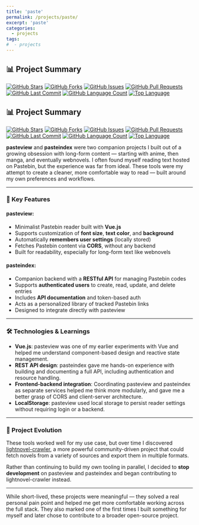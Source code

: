 ```yaml
---
title: 'paste'
permalink: /projects/paste/
excerpt: 'paste'
categories:
  - projects
tags:
#  - projects
---
```


## 📊 Project Summary

[![GitHub Stars](https://img.shields.io/github/stars/nntin/pasteindex)](https://github.com/nntin/pasteindex/stargazers)
[![GitHub Forks](https://img.shields.io/github/forks/nntin/pasteindex)](https://github.com/nntin/pasteindex/network)
[![GitHub Issues](https://img.shields.io/github/issues/nntin/pasteindex)](https://github.com/nntin/pasteindex/issues)
[![GitHub Pull Requests](https://img.shields.io/github/issues-pr/nntin/pasteindex)](https://github.com/nntin/pasteindex/pulls)
[![GitHub Last Commit](https://img.shields.io/github/last-commit/nntin/pasteindex)](https://github.com/nntin/pasteindex/commits)
[![GitHub Language Count](https://img.shields.io/github/languages/count/nntin/pasteindex)](https://github.com/nntin/pasteindex)
[![Top Language](https://img.shields.io/github/languages/top/nntin/pasteindex)](https://github.com/nntin/pasteindex)

## 📊 Project Summary

[![GitHub Stars](https://img.shields.io/github/stars/nntin/pasteview)](https://github.com/nntin/pasteview/stargazers)
[![GitHub Forks](https://img.shields.io/github/forks/nntin/pasteview)](https://github.com/nntin/pasteview/network)
[![GitHub Issues](https://img.shields.io/github/issues/nntin/pasteview)](https://github.com/nntin/pasteview/issues)
[![GitHub Pull Requests](https://img.shields.io/github/issues-pr/nntin/pasteview)](https://github.com/nntin/pasteview/pulls)
[![GitHub Last Commit](https://img.shields.io/github/last-commit/nntin/pasteview)](https://github.com/nntin/pasteview/commits)
[![GitHub Language Count](https://img.shields.io/github/languages/count/nntin/pasteview)](https://github.com/nntin/pasteview)
[![Top Language](https://img.shields.io/github/languages/top/nntin/pasteview)](https://github.com/nntin/pasteview)

**pasteview** and **pasteindex** were two companion projects I built out of a growing obsession with long-form content — starting with anime, then manga, and eventually webnovels. I often found myself reading text hosted on Pastebin, but the experience was far from ideal. These tools were my attempt to create a cleaner, more comfortable way to read — built around my own preferences and workflows.

---

### 📖 Key Features

#### pasteview:
- Minimalist Pastebin reader built with **Vue.js**
- Supports customization of **font size**, **text color**, and **background**
- Automatically **remembers user settings** (locally stored)
- Fetches Pastebin content via **CORS**, without any backend
- Built for readability, especially for long-form text like webnovels

#### pasteindex:
- Companion backend with a **RESTful API** for managing Pastebin codes
- Supports **authenticated users** to create, read, update, and delete entries
- Includes **API documentation** and token-based auth
- Acts as a personalized library of tracked Pastebin links
- Designed to integrate directly with pasteview

---

### 🛠 Technologies & Learnings

- **Vue.js**: pasteview was one of my earlier experiments with Vue and helped me understand component-based design and reactive state management.
- **REST API design**: pasteindex gave me hands-on experience with building and documenting a full API, including authentication and resource handling.
- **Frontend-backend integration**: Coordinating pasteview and pasteindex as separate services helped me think more modularly, and gave me a better grasp of CORS and client-server architecture.
- **LocalStorage**: pasteview used local storage to persist reader settings without requiring login or a backend.

---

### 🔁 Project Evolution

These tools worked well for my use case, but over time I discovered [lightnovel-crawler](https://github.com/dipu-bd/lightnovel-crawler), a more powerful community-driven project that could fetch novels from a variety of sources and export them in multiple formats.

Rather than continuing to build my own tooling in parallel, I decided to **stop development** on pasteview and pasteindex and began contributing to lightnovel-crawler instead.

---

While short-lived, these projects were meaningful — they solved a real personal pain point and helped me get more comfortable working across the full stack. They also marked one of the first times I built something for myself and later chose to contribute to a broader open-source project.
